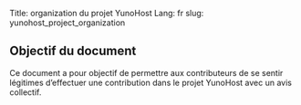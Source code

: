 Title: organization du projet YunoHost
Lang: fr
slug: yunohost_project_organization

## Objectif du document

Ce document a pour objectif de permettre aux contributeurs de se sentir
légitimes d’effectuer une contribution dans le projet YunoHost avec un avis
collectif.
